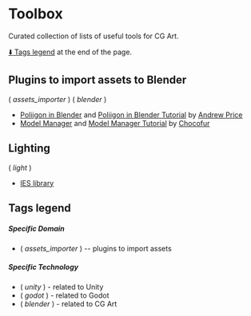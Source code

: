 # Toolbox

Curated collection of lists of useful tools for CG Art.

[:arrow_down: Tags legend](#tags-legend) at the end of the page.

<!-- - []() by []() : -->

## Plugins to import assets to Blender

( _assets_importer_ ) ( _blender_ )

- [Poliigon in Blender](https://www.poliigon.com/blender) and [Poliigon in Blender Tutorial](https://www.youtube.com/playlist?list=PLmIdkbKWZZAwVhIJwk9K9hVQd9GFtAImC) by [Andrew Price](https://www.youtube.com/@blenderguru)
- [Model Manager](https://store.chocofur.com/search/category/addons) and [Model Manager Tutorial](https://www.youtube.com/playlist?list=PLYVR0A4acpNanZopKbJoXTy61T00lKk9w) by [Chocofur](https://www.youtube.com/@Chocofur)

## Lighting

( _light_ )

- [IES library](https://ieslibrary.com/en/browse)

## Tags legend

##### Specific Domain

- ( _assets_importer_ ) -- plugins to import assets

##### Specific Technology

- ( _unity_ ) - related to Unity
- ( _godot_ ) - related to Godot
- ( _blender_ ) - related to CG Art
